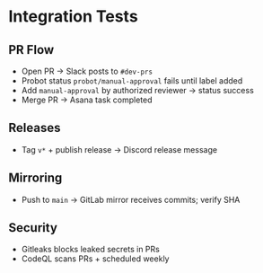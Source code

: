 # Integration Tests

## PR Flow
- Open PR → Slack posts to `#dev-prs`
- Probot status `probot/manual-approval` fails until label added
- Add `manual-approval` by authorized reviewer → status success
- Merge PR → Asana task completed

## Releases
- Tag `v*` + publish release → Discord release message

## Mirroring
- Push to `main` → GitLab mirror receives commits; verify SHA

## Security
- Gitleaks blocks leaked secrets in PRs
- CodeQL scans PRs + scheduled weekly
